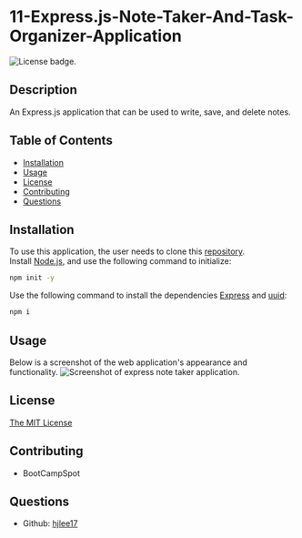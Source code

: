 # 11-Express.js-Note-Taker-And-Task-Organizer-Application
![License badge.](https://img.shields.io/badge/License-MIT-yellow.svg) 

## Description
An Express.js application that can be used to write, save, and delete notes. 

## Table of Contents
- [Installation](#installation)
- [Usage](#usage)
- [License](#license)
- [Contributing](#contributing)
- [Questions](#questions)

## Installation
To use this application, the user needs to clone this [repository](https://github.com/hjlee17/11-express.js-note-taker-and-task-organizer-application.git).  
Install [Node.js](https://nodejs.org/), and use the following command to initialize:
```bash
npm init -y
``` 
Use the following command to install the dependencies [Express](https://www.npmjs.com/package/express/v/4.16.4) and [uuid](https://www.npmjs.com/package/uuid/v/8.3.2):
```bash 
npm i
```
## Usage
Below is a screenshot of the web application's appearance and functionality.
![Screenshot of express note taker application.](./assets/screenshot.png)

## License
[The MIT License](https://opensource.org/licenses/MIT/)

## Contributing
- BootCampSpot

## Questions
- Github: [hjlee17](https://github.com/hjlee17)